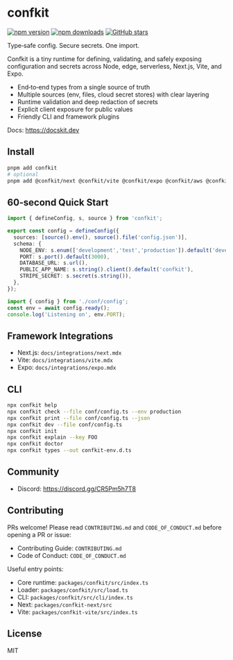 # confkit

[![npm version](https://img.shields.io/npm/v/confkit.svg)](https://www.npmjs.com/package/confkit)
[![npm downloads](https://img.shields.io/npm/dm/confkit.svg)](https://www.npmjs.com/package/confkit)
[![GitHub stars](https://img.shields.io/github/stars/alexdotpink/confkit?logo=github)](https://github.com/alexdotpink/confkit)

Type‑safe config. Secure secrets. One import.

Confkit is a tiny runtime for defining, validating, and safely exposing configuration and secrets across Node, edge, serverless, Next.js, Vite, and Expo.

- End‑to‑end types from a single source of truth
- Multiple sources (env, files, cloud secret stores) with clear layering
- Runtime validation and deep redaction of secrets
- Explicit client exposure for public values
- Friendly CLI and framework plugins

Docs: https://docskit.dev

## Install

```bash
pnpm add confkit
# optional
pnpm add @confkit/next @confkit/vite @confkit/expo @confkit/aws @confkit/gcp @confkit/azure @confkit/doppler @confkit/1password
```

## 60‑second Quick Start

```ts title="conf/config.ts"
import { defineConfig, s, source } from 'confkit';

export const config = defineConfig({
  sources: [source().env(), source().file('config.json')],
  schema: {
    NODE_ENV: s.enum(['development','test','production']).default('development'),
    PORT: s.port().default(3000),
    DATABASE_URL: s.url(),
    PUBLIC_APP_NAME: s.string().client().default('confkit'),
    STRIPE_SECRET: s.secret(s.string()),
  },
});
```

```ts title="server.ts"
import { config } from './conf/config';
const env = await config.ready();
console.log('Listening on', env.PORT);
```

## Framework Integrations

- Next.js: `docs/integrations/next.mdx`
- Vite: `docs/integrations/vite.mdx`
- Expo: `docs/integrations/expo.mdx`

## CLI

```bash
npx confkit help
npx confkit check --file conf/config.ts --env production
npx confkit print --file conf/config.ts --json
npx confkit dev --file conf/config.ts
npx confkit init
npx confkit explain --key FOO
npx confkit doctor
npx confkit types --out confkit-env.d.ts
```

## Community

- Discord: https://discord.gg/CR5Pm5h7T8

## Contributing

PRs welcome! Please read `CONTRIBUTING.md` and `CODE_OF_CONDUCT.md` before opening a PR or issue:

- Contributing Guide: `CONTRIBUTING.md`
- Code of Conduct: `CODE_OF_CONDUCT.md`

Useful entry points:

- Core runtime: `packages/confkit/src/index.ts`
- Loader: `packages/confkit/src/load.ts`
- CLI: `packages/confkit/src/cli/index.ts`
- Next: `packages/confkit-next/src`
- Vite: `packages/confkit-vite/src/index.ts`

## License

MIT
